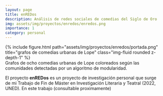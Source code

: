 ```yaml
---
layout: page
title: enREDos
description: Análisis de redes sociales de comedias del Siglo de Oro
img: assets/img/proyectos/enredos/enredos.png
importance: 1
category: personal
---
```


<div class="row">
    <div class="col-sm mt-3 mt-md-0">
        {% include figure.html path="assets/img/proyectos/enredos/portada.png" title="grafos de comedias urbanas de Lope" class="img-fluid rounded z-depth-1" %}
    </div>
</div>
<div class="caption">
    Grafos de ocho comedias urbanas de Lope coloreados según las comunidades detectadas por un algoritmo de modularidad.
</div>

El proyecto **enREDos** es un proyecto de investigación personal que surge de mi Trabajo de Fin de Máster en Investigación Literaria y Teatral (2022, UNED). En este trabajo (consultable proximamente)